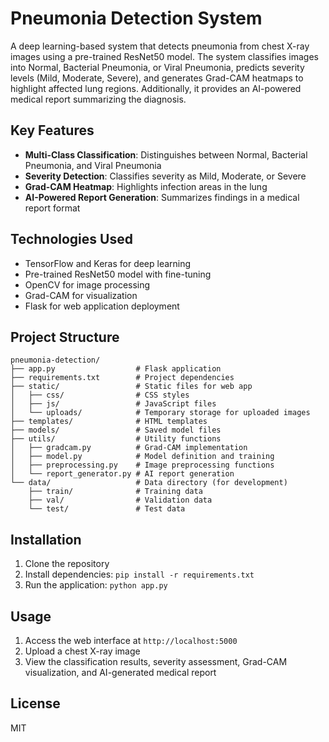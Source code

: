 # Pneumonia Detection System

A deep learning-based system that detects pneumonia from chest X-ray images using a pre-trained ResNet50 model. The system classifies images into Normal, Bacterial Pneumonia, or Viral Pneumonia, predicts severity levels (Mild, Moderate, Severe), and generates Grad-CAM heatmaps to highlight affected lung regions. Additionally, it provides an AI-powered medical report summarizing the diagnosis.

## Key Features

- **Multi-Class Classification**: Distinguishes between Normal, Bacterial Pneumonia, and Viral Pneumonia
- **Severity Detection**: Classifies severity as Mild, Moderate, or Severe
- **Grad-CAM Heatmap**: Highlights infection areas in the lung
- **AI-Powered Report Generation**: Summarizes findings in a medical report format

## Technologies Used

- TensorFlow and Keras for deep learning
- Pre-trained ResNet50 model with fine-tuning
- OpenCV for image processing
- Grad-CAM for visualization
- Flask for web application deployment

## Project Structure

```
pneumonia-detection/
├── app.py                  # Flask application
├── requirements.txt        # Project dependencies
├── static/                 # Static files for web app
│   ├── css/                # CSS styles
│   ├── js/                 # JavaScript files
│   └── uploads/            # Temporary storage for uploaded images
├── templates/              # HTML templates
├── models/                 # Saved model files
├── utils/                  # Utility functions
│   ├── gradcam.py          # Grad-CAM implementation
│   ├── model.py            # Model definition and training
│   ├── preprocessing.py    # Image preprocessing functions
│   └── report_generator.py # AI report generation
└── data/                   # Data directory (for development)
    ├── train/              # Training data
    ├── val/                # Validation data
    └── test/               # Test data
```

## Installation

1. Clone the repository
2. Install dependencies: `pip install -r requirements.txt`
3. Run the application: `python app.py`

## Usage

1. Access the web interface at `http://localhost:5000`
2. Upload a chest X-ray image
3. View the classification results, severity assessment, Grad-CAM visualization, and AI-generated medical report

## License

MIT